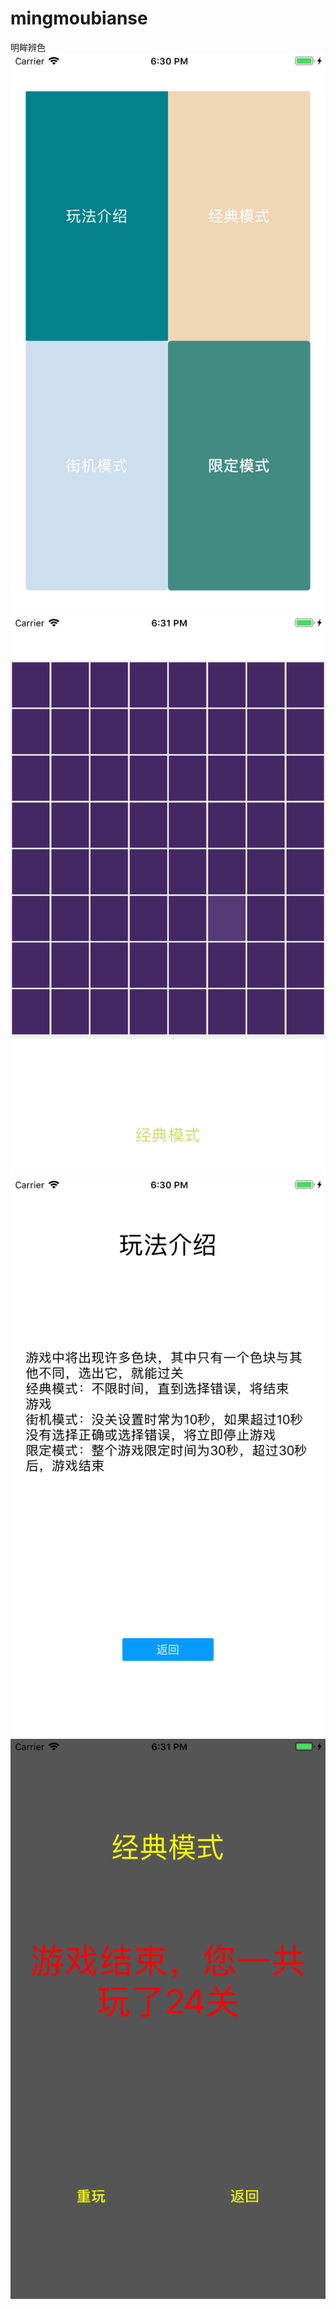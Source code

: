 # mingmoubianse
明眸辨色
![image](https://github.com/JaneMayan/mingmoubianse/blob/master/image/imageOne.png)
![image](https://github.com/JaneMayan/mingmoubianse/blob/master/image/imageTwo.png)
![image](https://github.com/JaneMayan/mingmoubianse/blob/master/image/imageThree.png)
![image](https://github.com/JaneMayan/mingmoubianse/blob/master/image/imageFour.png)

